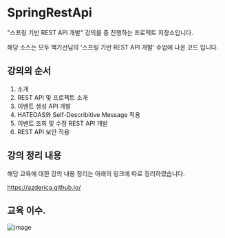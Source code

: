 # SpringRestApi

"스프링 기반 REST API 개발" 강의를 중 진행하는 프로젝트 저장소입니다.

해당 소스는 모두 백기선님의 '스프링 기반 REST API 개발' 수업에 나온 코드 입니다.

## 강의의 순서

1. 소개
2. REST API 및 프로젝트 소개
3. 이벤트 생성 API 개발
4. HATEOAS와 Self-Describitive Message 적용
5. 이벤트 조회 및 수정 REST API 개발
6. REST API 보안 적용


## 강의 정리 내용
해당 교육에 대한 강의 내용 정리는 아래의 링크에 따로 정리하였습니다.

https://azderica.github.io/

## 교육 이수.

![image](https://user-images.githubusercontent.com/42582516/94354312-f33e6d00-00b4-11eb-81b3-ae7f4c91c5aa.png)
